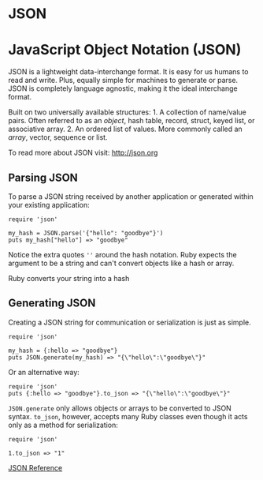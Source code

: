 # JSON

# JavaScript Object Notation (JSON)

JSON is a lightweight data-interchange format. It is easy for us humans to
read and write. Plus, equally simple for machines to generate or parse. JSON
is completely language agnostic, making it the ideal interchange format.

Built on two universally available structures:
    1. A collection of name/value pairs. Often referred to as an _object_, hash table, record, struct, keyed list, or associative array.
    2. An ordered list of values. More commonly called an _array_, vector, sequence or list.

To read more about JSON visit: http://json.org

## Parsing JSON

To parse a JSON string received by another application or generated within
your existing application:

    require 'json'

    my_hash = JSON.parse('{"hello": "goodbye"}')
    puts my_hash["hello"] => "goodbye"

Notice the extra quotes `''` around the hash notation. Ruby expects the
argument to be a string and can't convert objects like a hash or array.

Ruby converts your string into a hash

## Generating JSON

Creating a JSON string for communication or serialization is just as simple.

    require 'json'

    my_hash = {:hello => "goodbye"}
    puts JSON.generate(my_hash) => "{\"hello\":\"goodbye\"}"

Or an alternative way:

    require 'json'
    puts {:hello => "goodbye"}.to_json => "{\"hello\":\"goodbye\"}"

`JSON.generate` only allows objects or arrays to be converted to JSON syntax.
`to_json`, however, accepts many Ruby classes even though it acts only as a
method for serialization:

    require 'json'

    1.to_json => "1"

[JSON Reference](https://ruby-doc.org/stdlib-2.6/libdoc/json/rdoc/JSON.html)
